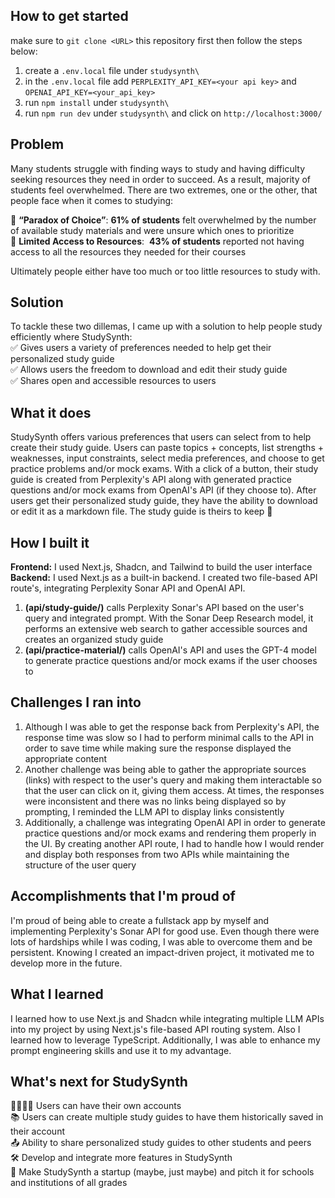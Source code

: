 ## How to get started

make sure to `git clone <URL>` this repository first then follow the steps below:

1. create a `.env.local` file under `studysynth\`
2. in the `.env.local` file add `PERPLEXITY_API_KEY=<your api key>` and `OPENAI_API_KEY=<your_api_key>`
3. run `npm install` under `studysynth\`
4. run `npm run dev` under `studysynth\` and click on `http://localhost:3000/`

## Problem
Many students struggle with finding ways to study and having difficulty seeking resources they need in order to succeed. As a result, majority of students feel overwhelmed. There are two extremes, one or the other, that people face when it comes to studying:

🥵 <b>“Paradox of Choice”</b>: <b>61% of students</b> felt overwhelmed by the number of available study materials and were unsure which ones to prioritize
<br>
🥶 <b>Limited Access to Resources</b>:  <b>43% of students</b> reported not having access to all the resources they needed for their courses

Ultimately people either have too much or too little resources to study with.

## Solution
To tackle these two dillemas, I came up with a solution to help people study efficiently where StudySynth:
<br>
✅ Gives users a variety of preferences needed to help get their personalized study guide <br>
✅ Allows users the freedom to download and edit their study guide <br>
✅ Shares open and accessible resources to users <br>


## What it does
StudySynth offers various preferences that users can select from to help create their study guide. Users can paste topics + concepts, list strengths + weaknesses, input constraints, select media preferences, and choose to get practice problems and/or mock exams. With a click of a button, their study guide is created from Perplexity's API along with generated practice questions and/or mock exams from OpenAI's API (if they choose to). After users get their personalized study guide, they have the ability to download or edit it as a markdown file. The study guide is theirs to keep 🙂

## How I built it
**Frontend:** I used Next.js, Shadcn, and Tailwind to build the user interface
<br>
**Backend:** I used Next.js as a built-in backend. I created two file-based API route's, integrating Perplexity Sonar API and OpenAI API. 
<ol>
<li><b>(api/study-guide/)</b> calls Perplexity Sonar's API based on the user's query and integrated prompt. With the Sonar Deep Research model, it performs an extensive web search to gather accessible sources and creates an organized study guide</li>
<li><b>(api/practice-material/)</b> calls OpenAI's API and uses the GPT-4 model to generate practice questions and/or mock exams if the user chooses to</li>
</ol>

## Challenges I ran into
<ol>
<li>Although I was able to get the response back from Perplexity's API, the response time was slow so I had to perform minimal calls to the API in order to save time while making sure the response displayed the appropriate content</li>
<li>Another challenge was being able to gather the appropriate sources (links) with respect to the user's query and making them interactable so that the user can click on it, giving them access. At times, the responses were inconsistent and there was no links being displayed so by prompting, I reminded the LLM API to display links consistently</li>
<li>Additionally, a challenge was integrating OpenAI API in order to generate practice questions and/or mock exams and rendering them properly in the UI. By creating another API route, I had to handle how I would render and display both responses from two APIs while maintaining the structure of the user query</li>
</ol>

## Accomplishments that I'm proud of
I'm proud of being able to create a fullstack app by myself and implementing Perplexity's Sonar API for good use. Even though there were lots of hardships while I was coding, I was able to overcome them and be persistent. Knowing I created an impact-driven project, it motivated me to develop more in the future.

## What I learned
I learned how to use Next.js and Shadcn while integrating multiple LLM APIs into my project by using Next.js's file-based API routing system. Also I learned how to leverage TypeScript. Additionally, I was able to enhance my prompt engineering skills and use it to my advantage. 

## What's next for StudySynth

👨‍👩‍👧‍👦 Users can have their own accounts <br>
📚 Users can create multiple study guides to have them historically saved in their account <br>
📤 Ability to share personalized study guides to other students and peers <br>
🛠 Develop and integrate more features in StudySynth <br>
🏫 Make StudySynth a startup (maybe, just maybe) and pitch it for schools and institutions of all grades <br>
